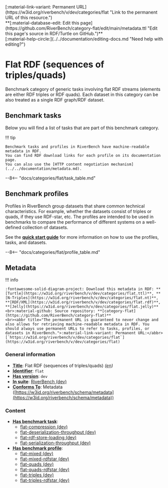 <div markdown class="rb-top-buttons"><div markdown>[:material-link-variant: Permanent URL](https://w3id.org/riverbench/v/dev/categories/flat "Link to the permanent URL of this resource.")</div><div markdown>**[:material-database-edit: Edit this page](https://github.com/RiverBench/category-flat/edit/main/metadata.ttl "Edit this page's source in RDF/Turtle on GitHub.")**</div><div markdown>[:material-help-circle:](../../documentation/editing-docs.md "Need help with editing?")</div></div>

# Flat RDF (sequences of triples/quads)

Benchmark category of generic tasks involving flat RDF streams (elements are either RDF triples or RDF quads). Each dataset in this category can be also treated as a single RDF graph/RDF dataset.
## Benchmark tasks

Below you will find a list of tasks that are part of this benchmark category.

!!! tip

    Benchmark tasks and profiles in RiverBench have machine-readable metadata in RDF.
    You can find RDF download links for each profile on its documentation page.
    You can also use the [HTTP content negotiation mechanism](../../documentation/metadata.md).

--8<-- "docs/categories/flat/task_table.md"

## Benchmark profiles

Profiles in RiverBench group datasets that share common technical characteristics.
For example, whether the datasets consist of triples or quads, if they use RDF-star, etc.
The profiles are intended to be used in benchmarks to compare the performance of different systems on a well-defined collection of datasets.

See the **[quick start guide](../../documentation/using.md)** for more information on how to use the profiles, tasks, and datasets.

--8<-- "docs/categories/flat/profile_table.md"



## Metadata



!!! info

    :fontawesome-solid-diagram-project: Download this metadata in RDF: **[Turtle](https://w3id.org/riverbench/v/dev/categories/flat.ttl)**, **[N-Triples](https://w3id.org/riverbench/v/dev/categories/flat.nt)**, **[RDF/XML](https://w3id.org/riverbench/v/dev/categories/flat.rdf)**, **[Jelly](https://w3id.org/riverbench/v/dev/categories/flat.jelly)**
    <br>:material-github: Source repository: **[category-flat](https://github.com/RiverBench/category-flat)**
    <br><abbr title="The permanent URL is guaranteed to never change and also allows for retrieving machine-readable metadata in RDF. You should always use permanent URLs to refer to tasks, profiles, or datasets in RiverBench.">:material-link-variant: Permanent URL:</abbr> [`https://w3id.org/riverbench/v/dev/categories/flat`](https://w3id.org/riverbench/v/dev/categories/flat)



### General information

- **<abbr title="A name given to the resource.">Title</abbr>**: Flat RDF (sequences of triples/quads) _(<abbr title="English">en</abbr>)_
- **<abbr title="An unambiguous reference to the resource within a given context.">Identifier</abbr>**: `flat`
- **<abbr title="Version tag of an artifact">Has version</abbr>**: `dev`
- **<abbr title="Indicates the benchmark suite to which a dataset or profile belongs">In suite</abbr>**: [RiverBench (dev)](https://w3id.org/riverbench/)
- **<abbr title="An established standard to which the described resource conforms.">Conforms To</abbr>**: Metadata ([https://w3id.org/riverbench/schema/metadata](https://w3id.org/riverbench/schema/metadata))

### Content

- **<abbr title="For benchmark categories this property indicates tasks that belong to the category.">Has benchmark task</abbr>**: 
    - [flat-compression (dev)](https://w3id.org/riverbench/v/dev/tasks/flat-compression)
    - [flat-deserialization-throughput (dev)](https://w3id.org/riverbench/v/dev/tasks/flat-deserialization-throughput)
    - [flat-rdf-store-loading (dev)](https://w3id.org/riverbench/v/dev/tasks/flat-rdf-store-loading)
    - [flat-serialization-throughput (dev)](https://w3id.org/riverbench/v/dev/tasks/flat-serialization-throughput)
- **<abbr title="For benchmark categories this property indicates profiles that belong to the category.">Has benchmark profile</abbr>**: 
    - [flat-mixed (dev)](https://w3id.org/riverbench/v/dev/profiles/flat-mixed)
    - [flat-mixed-rdfstar (dev)](https://w3id.org/riverbench/v/dev/profiles/flat-mixed-rdfstar)
    - [flat-quads (dev)](https://w3id.org/riverbench/v/dev/profiles/flat-quads)
    - [flat-quads-rdfstar (dev)](https://w3id.org/riverbench/v/dev/profiles/flat-quads-rdfstar)
    - [flat-triples (dev)](https://w3id.org/riverbench/v/dev/profiles/flat-triples)
    - [flat-triples-rdfstar (dev)](https://w3id.org/riverbench/v/dev/profiles/flat-triples-rdfstar)

